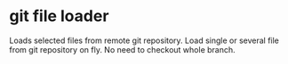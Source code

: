 # git file loader
Loads selected files from remote git repository.
Load single or several file from git repository on fly. No need to checkout whole branch.
